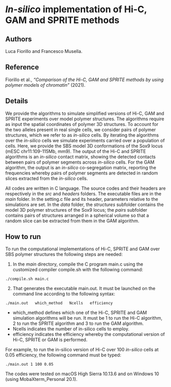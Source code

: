 # *In-silico* implementation of Hi-C, GAM and SPRITE methods
## Authors
Luca Fiorillo and Francesco Musella.
## Reference
Fiorillo et al., *“Comparison of the Hi-C, GAM and SPRITE methods by using polymer models of chromatin”* (2021).
## Details
We provide the algorithms to simulate simplified versions of Hi-C, GAM and SPRITE experiments over model polymer structures. The algorithms require as input the spatial coordinates of polymer 3D structures. To account for the two alleles present in real single cells, we consider pairs of polymer structures, which we refer to as *in-silico* cells. By iterating the algorithms over the *in-silico* cells we simulate experiments carried over a population of cells. Here, we provide the SBS model 3D conformations of the Sox9 locus (mESC chr11:109-115Mb, mm9). The output of the Hi-C and SPRITE algorithms is an *in-silico* contact matrix, showing the detected contacts between pairs of polymer segments across *in-silico* cells. For the GAM algorithm, the output is an *in-silico* co-segregation matrix, reporting the frequencies whereby pairs of polymer segments are detected in random slices extracted from the *in-silico* cells. 

All codes are written in C language. The source codes and their headers are respectively in the *src* and *headers* folders. The executable files are in the *main* folder. In the setting.c file and its header, parameters relative to the simulations are set. In the *data* folder, the *structures* subfolder contains the model 3D polymer structures of the Sox9 locus; the *pairs* subfolder contains pairs of structures arranged in a spherical volume so that a random slice can be extracted from them in the GAM algorithm. 
## How to run
To run the computational implementations of Hi-C, SPRITE and GAM over SBS polymer structures the following steps are needed:
1. In the *main* directory, compile the C program main.c using the customized compiler compile.sh with the following command:
```
./compile.sh main.c
```
2. That generates the executable main.out. It must be launched on the command line according to the following syntax:
```
./main.out   which_method   Ncells   efficiency
```
  -	which_method defines which one of the Hi-C, SPRITE and GAM simulation algorithms will be run. It must be 1 to run the Hi-C algorithm, 2 to run the SPRITE algorithm and 3 to run the GAM algorithm. 
  -	Ncells indicates the number of in-silico cells to employ.
  -	efficiency indicates the efficiency whereby the computational version of Hi-C, SPRITE or GAM is performed.

For example, to run the in-silico version of Hi-C over 100 *in-silico* cells at 0.05 efficiency, the following command must be typed:
```
./main.out 1 100 0.05
```
The codes were tested on macOS High Sierra 10.13.6 and on Windows 10 (using MobaXterm_Personal 20.1). 
